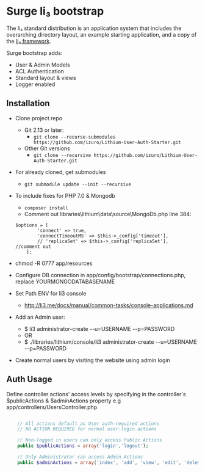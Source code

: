 # Surge li₃ bootstrap

The li₃ standard distribution is an application system that includes the
overarching directory layout, an example starting application, and a copy of the
[li₃ framework](https://github.com/UnionOfRAD/lithium).

Surge bootstrap adds:
- User & Admin Models
- ACL Authentication
- Standard layout & views
- Logger enabled

## Installation

- Clone project repo
	- Git 2.13 or later:
		- `git clone --recurse-submodules https://github.com/izuro/Lithium-User-Auth-Starter.git`
	- Other Git versions
		- `git clone --recursive https://github.com/izuro/Lithium-User-Auth-Starter.git`
- For already cloned, get submodules
	- `git submodule update --init --recursive`
- To include fixes for PHP 7.0 & Mongodb
	- `composer install`
	- Comment out libraries\lithium\data\source\MongoDb.php line 384:
	```	
	$options = [
			'connect' => true,
			'connectTimeoutMS' => $this->_config['timeout'],
			// 'replicaSet' => $this->_config['replicaSet'],	//comment out
		];
	```
	
- chmod -R 0777 app/resources
- Configure DB connection in app/config/bootstrap/connections.php, replace YOURMONGODATABASENAME
- Set Path ENV for li3 console
	- http://li3.me/docs/manual/common-tasks/console-applications.md
- Add an Admin user:
	- $ li3 administrator-create --u=USERNAME --p=PASSWORD 
	- OR
	- $ ./libraries/lithium/console/li3 administrator-create --u=USERNAME --p=PASSWORD
- Create normal users by visiting the website using admin login

## Auth Usage

Define controller actions' access levels by specifying in the controller's $publicActions & $adminActions property
e.g app/controllers/UsersController.php
```php

    // All actions default as User auth-required actions
    // NO ACTION REQUIRED for normal user-login actions

	// Non-logged in users can only access Public Actions
    public $publicActions = array('login','logout');

	// Only Administrator can access Admin Actions
    public $adminActions = array('index', 'add', 'view', 'edit', 'delete');


```
